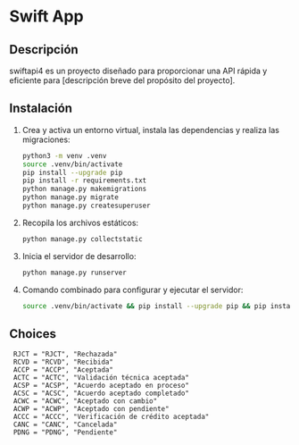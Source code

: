 # Swift App

## Descripción
swiftapi4 es un proyecto diseñado para proporcionar una API rápida y eficiente para [descripción breve del propósito del proyecto].

## Instalación

1. Crea y activa un entorno virtual, instala las dependencias y realiza las migraciones:
   ```bash
   python3 -m venv .venv
   source .venv/bin/activate
   pip install --upgrade pip
   pip install -r requirements.txt
   python manage.py makemigrations
   python manage.py migrate
   python manage.py createsuperuser

2. Recopila los archivos estáticos:
   ```bash
   python manage.py collectstatic

3. Inicia el servidor de desarrollo:
   ```bash
   python manage.py runserver

4. Comando combinado para configurar y ejecutar el servidor:
   ```bash
   source .venv/bin/activate && pip install --upgrade pip && pip install -r requirements.txt && python manage.py makemigrations && python manage.py migrate && python manage.py runserver

## Choices
     RJCT = "RJCT", "Rechazada"
     RCVD = "RCVD", "Recibida"
     ACCP = "ACCP", "Aceptada"
     ACTC = "ACTC", "Validación técnica aceptada"
     ACSP = "ACSP", "Acuerdo aceptado en proceso"
     ACSC = "ACSC", "Acuerdo aceptado completado"
     ACWC = "ACWC", "Aceptado con cambio"
     ACWP = "ACWP", "Aceptado con pendiente"
     ACCC = "ACCC", "Verificación de crédito aceptada"
     CANC = "CANC", "Cancelada"
     PDNG = "PDNG", "Pendiente"
